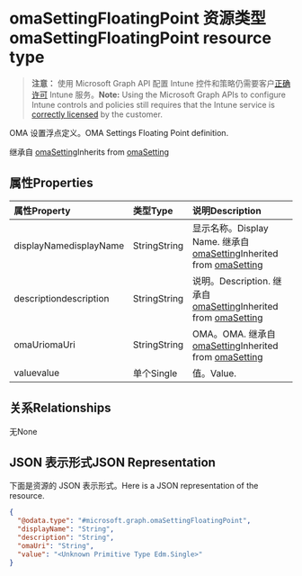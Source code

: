 # <a name="omasettingfloatingpoint-resource-type"></a><span data-ttu-id="ef8a5-101">omaSettingFloatingPoint 资源类型</span><span class="sxs-lookup"><span data-stu-id="ef8a5-101">omaSettingFloatingPoint resource type</span></span>

> <span data-ttu-id="ef8a5-102">**注意：** 使用 Microsoft Graph API 配置 Intune 控件和策略仍需要客户[正确许可](https://go.microsoft.com/fwlink/?linkid=839381) Intune 服务。</span><span class="sxs-lookup"><span data-stu-id="ef8a5-102">**Note:** Using the Microsoft Graph APIs to configure Intune controls and policies still requires that the Intune service is [correctly licensed](https://go.microsoft.com/fwlink/?linkid=839381) by the customer.</span></span>

<span data-ttu-id="ef8a5-103">OMA 设置浮点定义。</span><span class="sxs-lookup"><span data-stu-id="ef8a5-103">OMA Settings Floating Point definition.</span></span>

<span data-ttu-id="ef8a5-104">继承自 [omaSetting](../resources/intune_deviceconfig_omasetting.md)</span><span class="sxs-lookup"><span data-stu-id="ef8a5-104">Inherits from [omaSetting](../resources/intune_deviceconfig_omasetting.md)</span></span>

## <a name="properties"></a><span data-ttu-id="ef8a5-105">属性</span><span class="sxs-lookup"><span data-stu-id="ef8a5-105">Properties</span></span>
|<span data-ttu-id="ef8a5-106">属性</span><span class="sxs-lookup"><span data-stu-id="ef8a5-106">Property</span></span>|<span data-ttu-id="ef8a5-107">类型</span><span class="sxs-lookup"><span data-stu-id="ef8a5-107">Type</span></span>|<span data-ttu-id="ef8a5-108">说明</span><span class="sxs-lookup"><span data-stu-id="ef8a5-108">Description</span></span>|
|:---|:---|:---|
|<span data-ttu-id="ef8a5-109">displayName</span><span class="sxs-lookup"><span data-stu-id="ef8a5-109">displayName</span></span>|<span data-ttu-id="ef8a5-110">String</span><span class="sxs-lookup"><span data-stu-id="ef8a5-110">String</span></span>|<span data-ttu-id="ef8a5-111">显示名称。</span><span class="sxs-lookup"><span data-stu-id="ef8a5-111">Display Name.</span></span> <span data-ttu-id="ef8a5-112">继承自 [omaSetting](../resources/intune_deviceconfig_omasetting.md)</span><span class="sxs-lookup"><span data-stu-id="ef8a5-112">Inherited from [omaSetting](../resources/intune_deviceconfig_omasetting.md)</span></span>|
|<span data-ttu-id="ef8a5-113">description</span><span class="sxs-lookup"><span data-stu-id="ef8a5-113">description</span></span>|<span data-ttu-id="ef8a5-114">String</span><span class="sxs-lookup"><span data-stu-id="ef8a5-114">String</span></span>|<span data-ttu-id="ef8a5-115">说明。</span><span class="sxs-lookup"><span data-stu-id="ef8a5-115">Description.</span></span> <span data-ttu-id="ef8a5-116">继承自 [omaSetting](../resources/intune_deviceconfig_omasetting.md)</span><span class="sxs-lookup"><span data-stu-id="ef8a5-116">Inherited from [omaSetting](../resources/intune_deviceconfig_omasetting.md)</span></span>|
|<span data-ttu-id="ef8a5-117">omaUri</span><span class="sxs-lookup"><span data-stu-id="ef8a5-117">omaUri</span></span>|<span data-ttu-id="ef8a5-118">String</span><span class="sxs-lookup"><span data-stu-id="ef8a5-118">String</span></span>|<span data-ttu-id="ef8a5-119">OMA。</span><span class="sxs-lookup"><span data-stu-id="ef8a5-119">OMA.</span></span> <span data-ttu-id="ef8a5-120">继承自 [omaSetting](../resources/intune_deviceconfig_omasetting.md)</span><span class="sxs-lookup"><span data-stu-id="ef8a5-120">Inherited from [omaSetting](../resources/intune_deviceconfig_omasetting.md)</span></span>|
|<span data-ttu-id="ef8a5-121">value</span><span class="sxs-lookup"><span data-stu-id="ef8a5-121">value</span></span>|<span data-ttu-id="ef8a5-122">单个</span><span class="sxs-lookup"><span data-stu-id="ef8a5-122">Single</span></span>|<span data-ttu-id="ef8a5-123">值。</span><span class="sxs-lookup"><span data-stu-id="ef8a5-123">Value.</span></span>|

## <a name="relationships"></a><span data-ttu-id="ef8a5-124">关系</span><span class="sxs-lookup"><span data-stu-id="ef8a5-124">Relationships</span></span>
<span data-ttu-id="ef8a5-125">无</span><span class="sxs-lookup"><span data-stu-id="ef8a5-125">None</span></span>
## <a name="json-representation"></a><span data-ttu-id="ef8a5-126">JSON 表示形式</span><span class="sxs-lookup"><span data-stu-id="ef8a5-126">JSON Representation</span></span>
<span data-ttu-id="ef8a5-127">下面是资源的 JSON 表示形式。</span><span class="sxs-lookup"><span data-stu-id="ef8a5-127">Here is a JSON representation of the resource.</span></span>
<!-- {
  "blockType": "resource",
  "@odata.type": "microsoft.graph.omaSettingFloatingPoint"
}
-->
``` json
{
  "@odata.type": "#microsoft.graph.omaSettingFloatingPoint",
  "displayName": "String",
  "description": "String",
  "omaUri": "String",
  "value": "<Unknown Primitive Type Edm.Single>"
}
```



